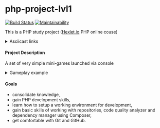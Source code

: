 # php-project-lvl1

[![Build Status](https://travis-ci.org/rualt/php-project-lvl1.svg?branch=master)](https://travis-ci.org/rualt/php-project-lvl1)
[![Maintainability](https://api.codeclimate.com/v1/badges/bd54004c6eea132546f2/maintainability)](https://codeclimate.com/github/rualt/php-project-lvl1/maintainability)

This is a PHP study project ([Hexlet.io](https://ru.hexlet.io/professions/php/projects/7) PHP online couse)

<details> 
  <summary>Asciicast links</summary>
  
[Step 1](https://asciinema.org/a/ftG7NZmHkXEnDprH2zTXmu0Fc)

[Step 2](https://asciinema.org/a/XBfaSuxZbapiBXKPrYAOPhO0n)

[Step 4](https://asciinema.org/a/sqWEBHArXjscXcAhB9WqDiIl6)

[Step 5](https://asciinema.org/a/9SmPU43HU6kryznUH5VJNXCDW)

[Step 6](https://asciinema.org/a/en6eHpHoRpyET0SYbvEFTziZY)

[Step 7](https://asciinema.org/a/lBP0Mhz6v989xRJPHkVIKg4a9)
</details>

#### Project Description

A set of very simple mini-games launched via console

<details> 
  <summary>Gameplay example</summary>

    $ brain-progression

    Welcome to the Brain Game!
    What number is missing in this progression?

    May I have your name? Roman
    Hello, Roman!

    Question: 14 .. 18 20 22 24 26 28
    Your answer: 16
    Correct!
    Question: 5 6 7 8 9 .. 11 12
    Your answer: 10
    Correct!
    Question: 12 15 18 21 .. 27 30 33
    Your answer: 24
    Correct!
    Congratulations, Roman!
</details>

#### Goals
 - consolidate knowledge,
 - gain PHP development skills,
 - learn how to setup a working environment for development,
 - gain basic skills of working with repositories, code quality analyzer and dependency manager using Composer,
 - get comfortable with Git and GitHub.
